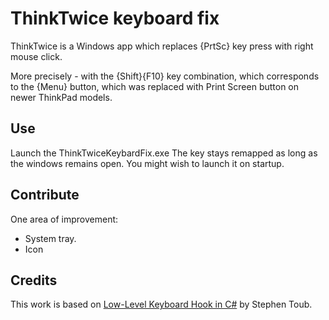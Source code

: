 # ThinkTwice keyboard fix
ThinkTwice is a Windows app which replaces {PrtSc} key press with right mouse click.

More precisely - with the {Shift}{F10} key combination, which corresponds to the {Menu} button,
which was replaced with Print Screen button on newer ThinkPad models.

## Use
Launch the ThinkTwiceKeybardFix.exe
The key stays remapped as long as the windows remains open.
You might wish to launch it on startup.

## Contribute
One area of improvement:
* System tray.
* Icon

## Credits
This work is based on [Low-Level Keyboard Hook in C#](https://blogs.msdn.microsoft.com/toub/2006/05/03/low-level-keyboard-hook-in-c/) by Stephen Toub.
